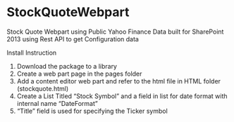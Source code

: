 StockQuoteWebpart
=================

Stock Quote Webpart using Public Yahoo Finance Data built for SharePoint 2013 using Rest API to get Configuration data

Install Instruction

1.	Download the package to a library
2.	Create a web part page in the pages folder
3.	Add a content editor web part and refer to the html file in HTML folder (stockquote.html)
4.	Create a List Titled “Stock Symbol” and a field in list for date format with internal name “DateFormat”
5.	“Title” field is used for specifying the Ticker symbol 

